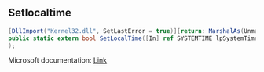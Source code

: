 ## Setlocaltime

```csharp
[DllImport("Kernel32.dll", SetLastError = true)][return: MarshalAs(UnmanagedType.Bool)]
public static extern bool SetLocalTime([In] ref SYSTEMTIME lpSystemTime
);
```

Microsoft documentation: [Link](https://docs.microsoft.com/en-us/windows/win32/api/sysinfoapi/nf-sysinfoapi-setlocaltime)

